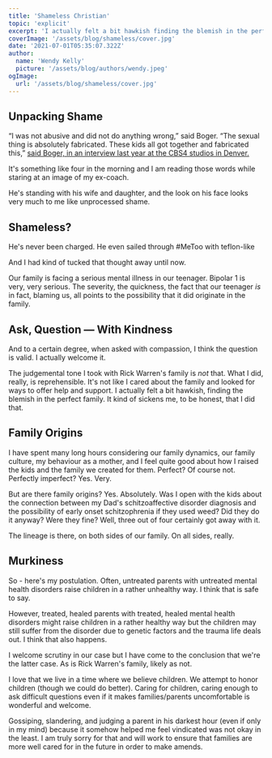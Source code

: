 ```yaml
---
title: 'Shameless Christian'
topic: 'explicit'
excerpt: 'I actually felt a bit hawkish finding the blemish in the perfect family.'
coverImage: '/assets/blog/shameless/cover.jpg'
date: '2021-07-01T05:35:07.322Z'
author:
  name: 'Wendy Kelly'
  picture: '/assets/blog/authors/wendy.jpeg'
ogImage:
  url: '/assets/blog/shameless/cover.jpg'
---
```



## Unpacking Shame

“I was not abusive and did not do anything wrong,” said Boger. “The sexual thing is absolutely fabricated. These kids all got together and fabricated this,” [said Boger, in an interview last year at the CBS4 studios in Denver.](https://denver.cbslocal.com/2012/03/08/fifth-woman-accuses-gym-coach-of-sex-abuse/)

It's something like four in the morning and I am reading those words while staring at an image of my ex-coach.

He's standing with his wife and daughter, and the look on his face looks very much to me like unprocessed shame.


## Shameless?

He's never been charged. He even sailed through #MeToo with teflon-like 

And I had kind of tucked that thought away until now.

Our family is facing a serious mental illness in our teenager. Bipolar 1 is very, very serious. The severity, the quickness, the fact that our teenager *is* in fact, blaming us, all points to the possibility that it did originate in the family.

## Ask, Question — With Kindness 

And to a certain degree, when asked with compassion, I think the question is valid. I actually welcome it.

The judgemental tone I took with Rick Warren's family is *not* that. What I did, really, is reprehensible. It's not like I cared about the family and looked for ways to offer help and support. I actually felt a bit hawkish, finding the blemish in the perfect family. It kind of sickens me, to be honest, that I did that.

## Family Origins

I have spent many long hours considering our family dynamics, our family culture, my behaviour as a mother, and I feel quite good about how I raised the kids and the family we created for them. Perfect? Of course not. Perfectly imperfect? Yes. Very.

But are there family origins? Yes. Absolutely. Was I open with the kids about the connection between my Dad's schitzoaffective disorder diagnosis and the possibility of early onset schitzophrenia if they used weed? Did they do it anyway? Were they fine? Well, three out of four certainly got away with it.

The lineage is there, on both sides of our family. On all sides, really. 

## Murkiness 

So - here's my postulation. Often, untreated parents with untreated mental health disorders raise children in a rather unhealthy way. I think that is safe to say.

However, treated, healed parents with treated, healed mental health disorders might raise children in a rather healthy way but the children may still suffer from the disorder due to genetic factors and the trauma life deals out. I think that also happens.

I welcome scrutiny in our case but I have come to the conclusion that we're the latter case. As is Rick Warren's family, likely as not. 

I love that we live in a time where we believe children. We attempt to honor children (though we could do better). Caring for children, caring enough to ask difficult questions even if it makes families/parents uncomfortable is wonderful and welcome.

Gossiping, slandering, and judging a parent in his darkest hour (even if only in my mind) because it somehow helped me feel vindicated was not okay in the least. I am truly sorry for that and will work to ensure that families are more well cared for in the future in order to make amends.

